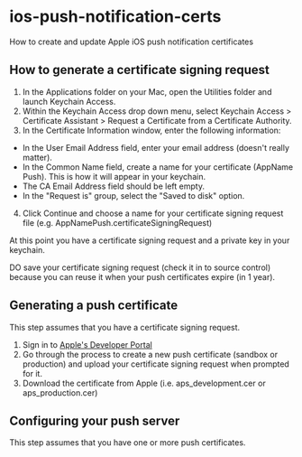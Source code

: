 # ios-push-notification-certs
How to create and update Apple iOS push notification certificates

## How to generate a certificate signing request

1. In the Applications folder on your Mac, open the Utilities folder and launch Keychain Access.
2. Within the Keychain Access drop down menu, select Keychain Access > Certificate Assistant > Request a Certificate from a Certificate Authority.
3. In the Certificate Information window, enter the following information:
  - In the User Email Address field, enter your email address (doesn't really matter).
  - In the Common Name field, create a name for your certificate (AppName Push). This is how it will appear in your keychain.
  - The CA Email Address field should be left empty.
  - In the "Request is" group, select the "Saved to disk" option.
4. Click Continue and choose a name for your certificate signing request file (e.g. AppNamePush.certificateSigningRequest)

At this point you have a certificate signing request and a private key in your keychain.

DO save your certificate signing request (check it in to source control) because you can reuse it when your push certificates expire (in 1 year).

## Generating a push certificate

This step assumes that you have a certificate signing request.

1. Sign in to [Apple's Developer Portal](https://developer.apple.com/membercenter/)
2. Go through the process to create a new push certificate (sandbox or production) and upload your certificate signing request when prompted for it.
3. Download the certificate from Apple (i.e. aps_development.cer or aps_production.cer)

## Configuring your push server

This step assumes that you have one or more push certificates.






